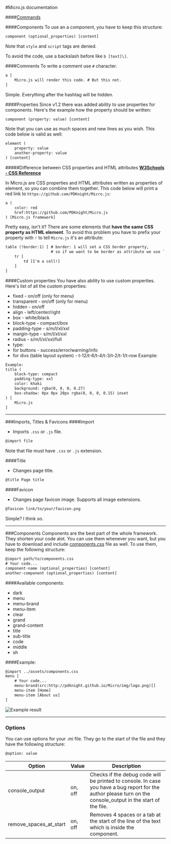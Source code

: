 #Micro.js documentation

####[Commands](https://github.com/PDKnight/Micro.js/blob/master/commands.md)

####Components
To use an a component, you have to keep this structure:
```html
component (optional_properties) [content]
```
Note that `style` and `script` tags are denied.

To avoid the code, use a backslash before like `b [text]\]`.

####Comments
To write a comment use `#` character.
```html
a [
    Micro.js will render this code. # But this not.
]
```
Simple. Everything after the hashtag will be hidden.

####Properties
Since v1.2 there was added ability to use properties for components. Here's the example how the property should be written:
```html
component (property: value) [content]
```
Note that you can use as much spaces and new lines as you wish. This code below is valid as well:
```html
element (
    property: value
    another-property: value
) [content]
```
#####Difference between CSS properties and HTML attributes
**[W3Schools - CSS Reference](http://www.w3schools.com/cssref/)**

In Micro.js are CSS properties and HTML attributes written as properties of element, so you can combine them together. This code below will print a red link to `https://github.com/PDKnight/Micro.js`:
```html
a (
    color: red
    href:https://github.com/PDKnight/Micro.js
) [Micro.js framework]
```
Pretty easy, isn't it? There are some elements that **have the same CSS property as HTML element**. To avoid this problem you have to prefix your property with `!` to tell `Micro.js` it's an attribute:
```html
table (!border:1) [ # border: 1 will set a CSS border property, 
                    # so if we want to be border as attribute we use `!` at the start.
    tr [
        td [I'm a cell!]
    ]
]
```

####Custom properties
You have also ability to use custom properties. Here's list of all the custom properties: 
* fixed - on/off (only for menu)
* transparent - on/off (only for menu)
* hidden - on/off
* align - left/center/right
* box - white/black
* block-type - compact/box
* padding-type - s/m/l/xl/xxl
* margin-type - s/m/l/xl/xxl
* radius - s/m/l/xl/xxl/full
* type:
 * for buttons - success/error/warning/info
 * for divs (table layout system) - t-12/t-6/t-4/t-3/t-2/t-1/t-row
Example:
```html
Example: 
title ( 
    block-type: compact 
    padding-type: xxl 
    color: khaki 
    background: rgba(0, 0, 0, 0.27) 
    box-shadow: 0px 0px 20px rgba(0, 0, 0, 0.15) inset 
) [ 
    Micro.js 
] 
```

---

###Imports, Titles & Favicons
####Import
* Imports `.css` or `.js` file.
```html
@import file
```
Note that file must have `.css` or `.js` extension.

####Title
* Changes page title.
```html
@title Page title
```

####Favicon
* Changes page favicon image. Supports all image extensions.
```html
@favicon link/to/your/favicon.png
```

Simple? I think so.

---

###Components
Components are the best part of the whole framework. They shorten your code alot. You can use them whenever you want, but you have to download and include [components.css](https://github.com/PDKnight/Micro.js/blob/master/src/assets/components.css) file as well. To use them, keep the following structure:
```html
@import path/to/components.css
# Your code...
component-name (optional_properties) [content]
another-component (optional_properties) [content]
```
####Available components:
* dark
* menu
* menu-brand
* menu-item
* clear
* grand
* grand-content
* title
* sub-title
* code
* middle
* sh

####Example:
```html
@import ../assets/components.css
menu [
    # Your code...
    menu-brand(src:http://pdknight.github.io/Micro/img/logo.png)[]
    menu-item [Home]
    menu-item [About us]
]
```
![Example result](http://i.imgur.com/v8FzfmF.png)

---

### Options
You can use options for your .mi file. They go to the start of the file and they have the following structure:
```html
@option: value
```
| Option | Value | Description |
|---------------------------|---------|--------------------------------------------------------------------------------------------------------------------------------------------------------------|
| console\_output | on, off | Checks if the debug code will be printed to console. In case you have a bug report for the author please turn on the console_output in the start of the file. |
| remove\_spaces\_at\_start | on, off | Removes 4 spaces or a tab at the start of the line of the text which is inside the component. |
